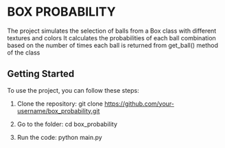 # BOX PROBABILITY 

The project simulates the selection of balls from a Box class with different textures and colors
It calculates the probabilities of each ball combination based on the number of times each ball is returned from get_ball() method of the class

## Getting Started

To use the project, you can follow these steps:

1. Clone the repository:
   git clone https://github.com/your-username/box_probability.git

2. Go to the folder:
    cd box_probability

3. Run the code:
    python main.py

